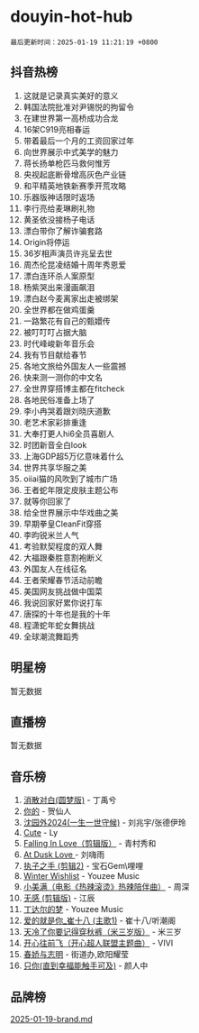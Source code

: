 # douyin-hot-hub

`最后更新时间：2025-01-19 11:21:19 +0800`

## 抖音热榜

1. 这就是记录真实美好的意义
1. 韩国法院批准对尹锡悦的拘留令
1. 在建世界第一高桥成功合龙
1. 16架C919亮相春运
1. 带着最后一个月的工资回家过年
1. 向世界展示中式美学的魅力
1. 蒋长扬单枪匹马救何惟芳
1. 央视起底断骨增高灰色产业链
1. 和平精英地铁新赛季开荒攻略
1. 乐器版神话限时返场
1. 李行亮给麦琳刷礼物
1. 黄圣依没接杨子电话
1. 漂白带你了解诈骗套路
1. Origin将停运
1. 36岁相声演员许兆呈去世
1. 周杰伦昆凌结婚十周年秀恩爱
1. 漂白连环杀人案原型
1. 杨紫哭出来漫画飙泪
1. 漂白赵今麦离家出走被绑架
1. 全世界都在做鸡蛋羹
1. 一路繁花有自己的甄嬛传
1. 被叮叮叮占据大脑
1. 时代峰峻新年音乐会
1. 我有节目献给春节
1. 各地文旅给外国友人一些震撼
1. 快来测一测你的中文名
1. 全世界穿搭博主都在fitcheck
1. 各地民俗准备上场了
1. 李小冉哭着跟刘晓庆道歉
1. 老艺术家彩排重逢
1. 大奉打更人hi6全员喜剧人
1. 时团新音全白look
1. 上海GDP超5万亿意味着什么
1. 世界共享华服之美
1. oiiai猫的风吹到了城市广场
1. 王者蛇年限定皮肤主题公布
1. 就等你回家了
1. 给全世界展示中华戏曲之美
1. 早期拳皇CleanFit穿搭
1. 李昀锐米兰人气
1. 考验默契程度的双人舞
1. 大福跟秦胜意割袍断义
1. 外国友人在线征名
1. 王者荣耀春节活动前瞻
1. 美国网友挑战做中国菜
1. 我说回家好累你说打车
1. 唐探的十年也是我的十年
1. 程潇蛇年蛇女舞挑战
1. 全球潮流舞蹈秀

## 明星榜

暂无数据

## 直播榜

暂无数据

## 音乐榜

1. [消散对白(圆梦版)](https://sf5-hl-cdn-tos.douyinstatic.com/obj/tos-cn-ve-2774/og4jB5I5IizzoZVAAAzWgBMAsMDWoArfwBOiFs) - 丁禹兮
1. [你的](https://sf5-hl-cdn-tos.douyinstatic.com/obj/tos-cn-ve-2774/oYuIeKf42jB7sEV6B2upMdpYAgfrQWj0FeRegh) - 贺仙人
1. [沈园外2024(一生一世守候)](https://sf5-hl-cdn-tos.douyinstatic.com/obj/tos-cn-ve-2774/oAIYMHGCmKaYKFDd6FZBf9AfMfx1eErAAEJAFH) - 刘兆宇/张德伊玲
1. [Cute](https://sf5-hl-cdn-tos.douyinstatic.com/obj/tos-cn-ve-2774/o4IbIzHWKAAB4wsS5qMBRiiAlEBGTpQRNfFvuo) - Ly
1. [Falling In Love（剪辑版）](https://sf5-hl-cdn-tos.douyinstatic.com/obj/tos-cn-ve-2774/o8ajpA8zzgBPahbBIO8AcKGBLJezFCRd1wfP9f) - 青村秀和
1. [ At Dusk  Love ](https://sf5-hl-cdn-tos.douyinstatic.com/obj/tos-cn-ve-2774/o8CrpCf5CaYgI4ZrtQgMQAFEfuGqNnRSDQAPBc) - 刘嗨雨
1. [执子之手 (剪辑2)](https://sf5-hl-cdn-tos.douyinstatic.com/obj/tos-cn-ve-2774/oUoZLQjCc31XzqsBnBQUNgeKtYPBcgbFDwtfcu) - 宝石Gem\哩哩
1. [Winter Wishlist](https://sf5-hl-cdn-tos.douyinstatic.com/obj/tos-cn-ve-2774/oIIgUOeamCFCVAzxN6MFRLIBlLGpUqQxeeHrLE) - Youzee Music
1. [小美满（电影《热辣滚烫》热辣陪伴曲）](https://sf5-hl-cdn-tos.douyinstatic.com/obj/tos-cn-ve-2774/o0GAn2lSgfZIDUgtevCGDQYnFg4CwnrBaxbTZL) - 周深
1. [无感 (剪辑版)](https://sf5-hl-cdn-tos.douyinstatic.com/obj/tos-cn-ve-2774/o0eIsUzJBDlQaQFC5OFlgbMEZC1TFYBftOBn6p) - 江辰
1. [丁达尔的梦](https://sf5-hl-cdn-tos.douyinstatic.com/obj/tos-cn-ve-2774/oMU3WirUZBVQkAC9ccG5P2IQirziZM2RTInUY) - Youzee Music
1. [爱的就是你_崔十八 (主歌1)](https://sf5-hl-cdn-tos.douyinstatic.com/obj/tos-cn-ve-2774/oI5BO5DhFZ6UTcNCnZaOCBLtZ7WIMQGfgnXf5E) - 崔十八/听潮阁
1. [天冷了你要记得穿秋裤（米三岁版）](https://sf5-hl-cdn-tos.douyinstatic.com/obj/tos-cn-ve-2774/oQlIwVIDWiZ6BQilAorS7MA0AgCkQDvcZAdm1) - 米三岁
1. [开心往前飞（开心超人联盟主题曲）](https://sf5-hl-cdn-tos.douyinstatic.com/obj/tos-cn-ve-2774/9d8fb7c82cf1421fb93a9fe925275e0a) - VIVI
1. [春娇与志明](https://sf5-hl-cdn-tos.douyinstatic.com/obj/tos-cn-ve-2774/e530d8fceb7044b39707d7f9ff54add1) - 街道办,欧阳耀莹
1. [只你(直到幸福能触手可及)](https://sf6-cdn-tos.douyinstatic.com/obj/tos-cn-ve-2774/o0lBkRDzFTeaVSUz3ZZSCBVtZ5DIMQGfgmEAuE) - 颜人中

## 品牌榜

[2025-01-19-brand.md](2025-01-19-brand.md)
